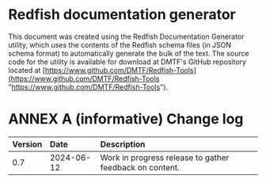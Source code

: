 

# Redfish documentation generator

This document was created using the Redfish Documentation Generator utility, which uses the contents of the Redfish schema files (in JSON schema format) to automatically generate the bulk of the text.  The source code for the utility is available for download at DMTF's GitHub repository located at [https://www.github.com/DMTF/Redfish-Tools](https://www.github.com/DMTF/Redfish-Tools "https://www.github.com/DMTF/Redfish-Tools").

# ANNEX A (informative) Change log

| Version | Date       | Description         |
| :---    | :---       | :------------------ |
| 0.7     | 2024-06-12 | Work in progress release to gather feedback on content. |
